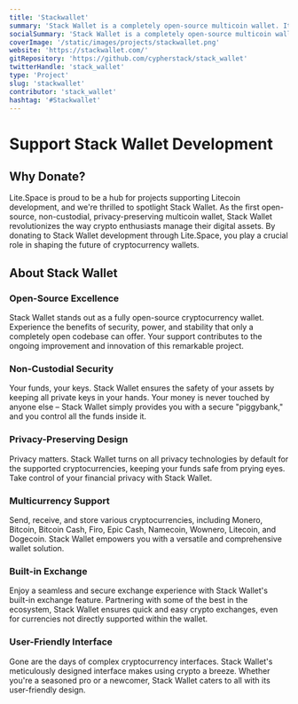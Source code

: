 ```yaml
---
title: 'Stackwallet'
summary: 'Stack Wallet is a completely open-source multicoin wallet. It focuses on privacy technologies and aims to have a stellar user-experience and powerful functionality that appeals to crypto noobs and powerusers alike.'
socialSummary: 'Stack Wallet is a completely open-source multicoin wallet. It focuses on privacy technologies and aims to have a stellar user-experience and powerful functionality that appeals to crypto noobs and powerusers alike.'
coverImage: '/static/images/projects/stackwallet.png'
website: 'https://stackwallet.com/'
gitRepository: 'https://github.com/cypherstack/stack_wallet'
twitterHandle: 'stack_wallet'
type: 'Project'
slug: 'stackwallet'
contributor: 'stack_wallet'
hashtag: '#Stackwallet'
---
```


# Support Stack Wallet Development

## Why Donate?

Lite.Space is proud to be a hub for projects supporting Litecoin development, and we're thrilled to spotlight Stack Wallet. As the first open-source, non-custodial, privacy-preserving multicoin wallet, Stack Wallet revolutionizes the way crypto enthusiasts manage their digital assets. By donating to Stack Wallet development through Lite.Space, you play a crucial role in shaping the future of cryptocurrency wallets.

## About Stack Wallet

### Open-Source Excellence

Stack Wallet stands out as a fully open-source cryptocurrency wallet. Experience the benefits of security, power, and stability that only a completely open codebase can offer. Your support contributes to the ongoing improvement and innovation of this remarkable project.

### Non-Custodial Security

Your funds, your keys. Stack Wallet ensures the safety of your assets by keeping all private keys in your hands. Your money is never touched by anyone else – Stack Wallet simply provides you with a secure "piggybank," and you control all the funds inside it.

### Privacy-Preserving Design

Privacy matters. Stack Wallet turns on all privacy technologies by default for the supported cryptocurrencies, keeping your funds safe from prying eyes. Take control of your financial privacy with Stack Wallet.

### Multicurrency Support

Send, receive, and store various cryptocurrencies, including Monero, Bitcoin, Bitcoin Cash, Firo, Epic Cash, Namecoin, Wownero, Litecoin, and Dogecoin. Stack Wallet empowers you with a versatile and comprehensive wallet solution.

### Built-in Exchange

Enjoy a seamless and secure exchange experience with Stack Wallet's built-in exchange feature. Partnering with some of the best in the ecosystem, Stack Wallet ensures quick and easy crypto exchanges, even for currencies not directly supported within the wallet.

### User-Friendly Interface

Gone are the days of complex cryptocurrency interfaces. Stack Wallet's meticulously designed interface makes using crypto a breeze. Whether you're a seasoned pro or a newcomer, Stack Wallet caters to all with its user-friendly design.
